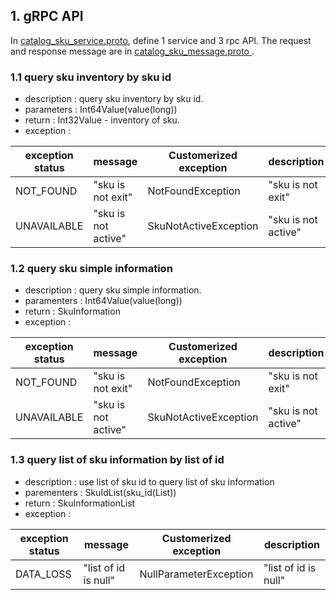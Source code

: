 ## 1. gRPC API
In [catalog_sku_service.proto](https://github.com/reactivesw/catalog_proto/blob/master/catalog_sku_service.proto), define 1 service and 3 rpc API.
The request and response message are in [catalog_sku_message.proto
](https://github.com/reactivesw/catalog_proto/blob/master/catalog_sku_message.proto).
### 1.1 query sku inventory by sku id
* description : query sku inventory by sku id.
* parameters : Int64Value(value(long))
* return : Int32Value - inventory of sku.
* exception :

exception status | message | Customerized exception | description
-----------------|---------|------------------------|--------------
NOT_FOUND  | "sku is not exit" | NotFoundException | "sku is not exit"
UNAVAILABLE | "sku is not active" | SkuNotActiveException | "sku is not active"

### 1.2 query sku simple information
* description : query sku simple information.
* paramenters : Int64Value(value(long))
* return : SkuInformation
* exception : 

exception status | message | Customerized exception | description
-----------------|---------|------------------------|--------------
NOT_FOUND  | "sku is not exit" | NotFoundException | "sku is not exit"
UNAVAILABLE | "sku is not active" | SkuNotActiveException | "sku is not active"

### 1.3 query list of sku information by list of id
* description : use list of sku id to query list of sku information
* parementers : SkuIdList(sku_id(List<long>))
* return : SkuInformationList
* exception :

exception status | message | Customerized exception | description
-----------------|---------|------------------------|--------------
DATA_LOSS | "list of id is null" | NullParameterException | "list of id is null"
